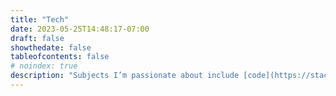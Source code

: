 ```yaml
---
title: "Tech"
date: 2023-05-25T14:48:17-07:00
draft: false
showthedate: false
tableofcontents: false
# noindex: true
description: "Subjects I’m passionate about include [code](https://stackoverflow.com/users/265324/donald-jenkins)**, good** [web design](https://dribbble.com/donaldjenkins), Net neutrality, and avoiding government interference in the Internet. I write a lot about  Apple-related stuff, blogging techniques and trends in social networks."
---
```

